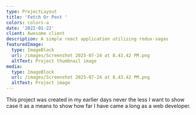 ```yaml
---
type: ProjectLayout
title: 'Fetch Or Post '
colors: colors-a
date: '2022-01-22'
client: Awesome client
description: A simple react application utilizing redux-sagas
featuredImage:
  type: ImageBlock
  url: /images/Screenshot 2025-07-24 at 8.43.42 PM.png
  altText: Project thumbnail image
media:
  type: ImageBlock
  url: /images/Screenshot 2025-07-24 at 8.43.42 PM.png
  altText: Project image
---
```

This project was created in my earlier days never the less I want to show case it as a means to show how far I have came a long as a web developer. 
